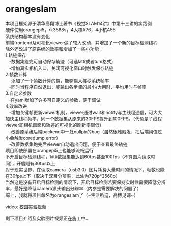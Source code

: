 # orangeslam
本项目框架源于清华高翔博士著书《视觉SLAM14讲》中第十三讲的实践例<br>
硬件使用orangepi5，rk3588s，4大核A76，4小核A55<br>
系统结构基本没有变化<br>
前端frontend及可视化viewer做了较大改动，并增加了一个新的目标检测线程<br>
除外还改进了原系统的效率和增加了一些小功能：<br>
1.轨迹保存<br>
&nbsp;&nbsp;&nbsp;-数据集跑完可自动保存轨迹（可选kitti或者tum格式）<br>
&nbsp;&nbsp;&nbsp;-增加真实相机入口，关闭可视化窗口时触发保存轨迹<br>
2.帧数计算<br>
&nbsp;&nbsp;&nbsp;-添加了一个帧数计算的类，能够输入每秒系统帧率<br>
&nbsp;&nbsp;&nbsp;-同时当程序自然退出，能输出各步骤的最小/大用时、平均用时与帧率<br>
3.自定义参数<br>
&nbsp;&nbsp;&nbsp;·在yaml增加了许多可自定义的参数，便于调试<br>
4.效率改进<br>
&nbsp;&nbsp;&nbsp;-增加关键帧更新viewer机制，viewer通过wait和notify与主线程通信，可大大加快主线程帧率，同一个数据集从原来的30FPS提升到100FPS。（代价是子线程viewer即相机画面和轨迹的可视化的刷新率很低）<br>
&nbsp;&nbsp;&nbsp;-改善原系统后端backend中一处nullptr的bug（虽然很难触发，把后端阈值过小会触发coredump error）<br>
&nbsp;&nbsp;&nbsp;-改善数据集跑完后viewer自动退出问题，便于查看最终轨迹<br>
项目即使部署在orangepi5上也能够流畅运行<br>
不开启目标检测线程，kitti数据集能达到60fps甚至100fps（不算图片读取时间），开启则有30fps以上<br>
对于现实世界，在读取camera（usb3.0）图片耗费大量时间的情况下，帧数也能在30fps上下（取决于双目分辨率，此处为720p*2560p）<br>
当然这是没有开启目标检测的情况下，开启目标检测若要保持实时性需要降低分辨率，最好是降低camera源头输出分辨率（内参是需要解决的问题了）<br>
综上，我就将项目命名为orangeslam了（~生活所迫，高博见谅~）<br>
<br>
video: [校园实验视频](https://www.bilibili.com/video/BV1my4y1A7gn)<br>
<br>
剩下项目介绍及实验图片视频正在施工中...
